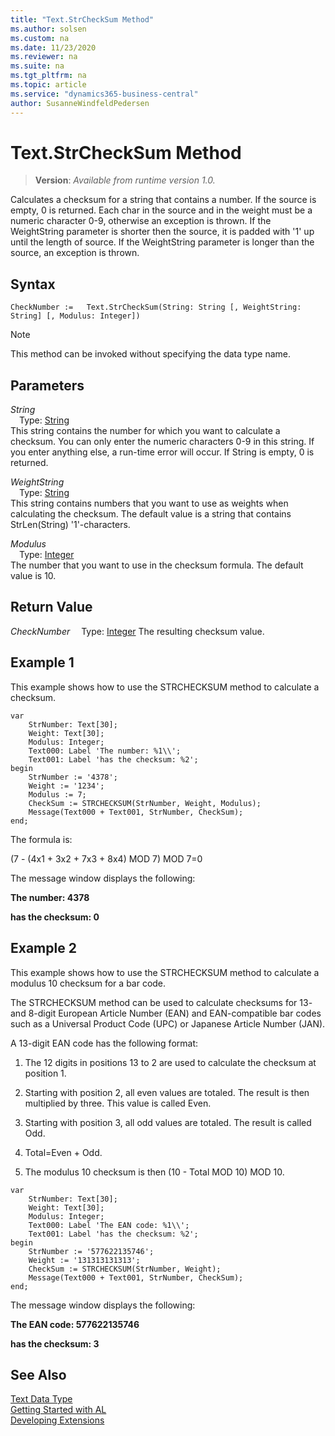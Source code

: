 ```yaml
---
title: "Text.StrCheckSum Method"
ms.author: solsen
ms.custom: na
ms.date: 11/23/2020
ms.reviewer: na
ms.suite: na
ms.tgt_pltfrm: na
ms.topic: article
ms.service: "dynamics365-business-central"
author: SusanneWindfeldPedersen
---
```

[//]: # (START>DO_NOT_EDIT)
[//]: # (IMPORTANT:Do not edit any of the content between here and the END>DO_NOT_EDIT.)
[//]: # (Any modifications should be made in the .xml files in the ModernDev repo.)
# Text.StrCheckSum Method
> **Version**: _Available from runtime version 1.0._

Calculates a checksum for a string that contains a number. If the source is empty, 0 is returned. Each char in the source and in the weight must be a numeric character 0-9, otherwise an exception is thrown. If the WeightString parameter is shorter then the source, it is padded with '1' up until the length of source. If the WeightString parameter is longer than the source, an exception is thrown.


## Syntax
```
CheckNumber :=   Text.StrCheckSum(String: String [, WeightString: String] [, Modulus: Integer])
```
> [!NOTE]
> This method can be invoked without specifying the data type name.
## Parameters
*String*  
&emsp;Type: [String](../string/string-data-type.md)  
This string contains the number for which you want to calculate a checksum. You can only enter the numeric characters 0-9 in this string. If you enter anything else, a run-time error will occur. If String is empty, 0 is returned.
        
*WeightString*  
&emsp;Type: [String](../string/string-data-type.md)  
This string contains numbers that you want to use as weights when calculating the checksum. The default value is a string that contains StrLen(String) '1'-characters.
        
*Modulus*  
&emsp;Type: [Integer](../integer/integer-data-type.md)  
The number that you want to use in the checksum formula. The default value is 10.  


## Return Value
*CheckNumber*
&emsp;Type: [Integer](../integer/integer-data-type.md)
The resulting checksum value.


[//]: # (IMPORTANT: END>DO_NOT_EDIT)

## Example 1

 This example shows how to use the STRCHECKSUM method to calculate a checksum.  
 
```  
var
    StrNumber: Text[30];
    Weight: Text[30];
    Modulus: Integer;
    Text000: Label 'The number: %1\\';
    Text001: Label 'has the checksum: %2';
begin
    StrNumber := '4378';  
    Weight := '1234';  
    Modulus := 7;   
    CheckSum := STRCHECKSUM(StrNumber, Weight, Modulus);   
    Message(Text000 + Text001, StrNumber, CheckSum);  
end;
```  

 The formula is:  

 \(7 - \(4x1 + 3x2 + 7x3 + 8x4\) MOD 7\) MOD 7=0  

 The message window displays the following:  

 **The number: 4378**  

 **has the checksum: 0**  

## Example 2

 This example shows how to use the STRCHECKSUM method to calculate a modulus 10 checksum for a bar code.  

 The STRCHECKSUM method can be used to calculate checksums for 13- and 8-digit European Article Number \(EAN\) and EAN-compatible bar codes such as a Universal Product Code \(UPC\) or Japanese Article Number \(JAN\).  

 A 13-digit EAN code has the following format:  

1.  The 12 digits in positions 13 to 2 are used to calculate the checksum at position 1.  

2.  Starting with position 2, all even values are totaled. The result is then multiplied by three. This value is called Even.  

3.  Starting with position 3, all odd values are totaled. The result is called Odd.  

4.  Total=Even + Odd.  

5.  The modulus 10 checksum is then \(10 - Total MOD 10\) MOD 10.  

 
```  
var
    StrNumber: Text[30];
    Weight: Text[30];
    Modulus: Integer;
    Text000: Label 'The EAN code: %1\\';
    Text001: Label 'has the checksum: %2';
begin
    StrNumber := '577622135746';  
    Weight := '131313131313';  
    CheckSum := STRCHECKSUM(StrNumber, Weight);  
    Message(Text000 + Text001, StrNumber, CheckSum);  
end;
```  

 The message window displays the following:  

 **The EAN code: 577622135746**  

 **has the checksum: 3**  


## See Also
[Text Data Type](text-data-type.md)  
[Getting Started with AL](../../devenv-get-started.md)  
[Developing Extensions](../../devenv-dev-overview.md)